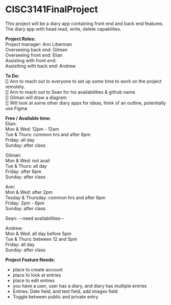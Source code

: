 # CISC3141FinalProject
This project will be a diary app containing front end and back end features. The diary app with head read, write, delete capabilites. 

**Project Roles:** <br>
Project manager: Ann Liberman <br>
Overseeing back end: Gilman <br>
Overseeing front end: Elian <br>
Assisting with front end: <br>
Assistting with back end: Andrew <br>


**To Do:** <br>
[] Ann to reach out to everyone to set up some time to work on the project remotely. <br> 
[] Ann to reach out to Sean for his availabilities & github name <br> 
[] Gilman will draw a diagram <br>
[] Will look at some other diary apps for ideas, think of an outline, potentially use Figma <br>  


**Free / Available time:** <br>
Elian: <br>
Mon & Wed: 12pm - 12am <br>
Tue & Thurs: common hrs and after 6pm <br> 
Friday: all day <br>
Sunday: after class <br>

Gilman: <br>
Mon & Wed: not avail <br>
Tue & Thurs: all day <br>
Friday: after 6pm  <br>
Sunday: after class <br>

Ann: <br>
Mon & Wed: after 2pm <br>
Tesday & Thursday: common hrs and after 6pm <br>
Friday: 2pm - 6pm <br>
Sunday: after class <br>

Sean: --need availabilities-- <br>

Andrew: <br>
Mon & Wed: all day before 5pm <br>
Tue & Thurs: between 12 and 5pm <br>
Friday: all day <br>
Sunday: after class <br>

**Project Feature Needs:** <br>
- place to create account <br>
- place to look at entries <br>
- place to edit entires <br>
- you have a user, user has a diary, and diary has multiple entries <br>
- Entries: Date field, and text field, add images field <br>
- Toggle between public and private entry <br>
